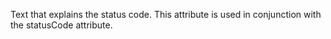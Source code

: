 Text that explains the status code. This attribute is used in conjunction with the
	statusCode attribute.